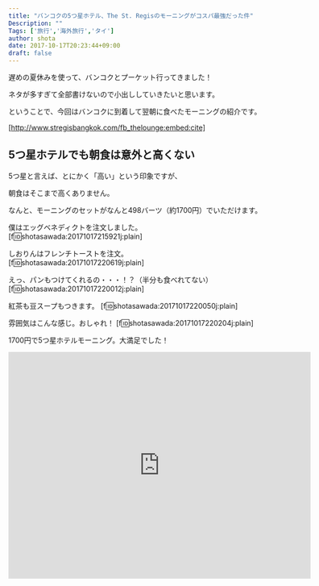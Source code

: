 ```yaml
---
title: "バンコクの5つ星ホテル、The St. Regisのモーニングがコスパ最強だった件"
Description: ""
Tags: ['旅行','海外旅行','タイ']
author: shota
date: 2017-10-17T20:23:44+09:00
draft: false
---
```


遅めの夏休みを使って、バンコクとプーケット行ってきました！

ネタが多すぎて全部書けないので小出ししていきたいと思います。

ということで、今回はバンコクに到着して翌朝に食べたモーニングの紹介です。

[http://www.stregisbangkok.com/fb_thelounge:embed:cite]


## 5つ星ホテルでも朝食は意外と高くない
5つ星と言えば、とにかく「高い」という印象ですが、

朝食はそこまで高くありません。

なんと、モーニングのセットがなんと498バーツ（約1700円）でいただけます。

僕はエッグベネディクトを注文しました。
[f:id:shotasawada:20171017215921j:plain]

しおりんはフレンチトーストを注文。
[f:id:shotasawada:20171017220619j:plain]

えっ、パンもつけてくれるの・・・！？（半分も食べれてない）
[f:id:shotasawada:20171017220012j:plain]

紅茶も豆スープもつきます。
[f:id:shotasawada:20171017220050j:plain]

雰囲気はこんな感じ。おしゃれ！
[f:id:shotasawada:20171017220204j:plain]

1700円で5つ星ホテルモーニング。大満足でした！

<iframe src="https://www.google.com/maps/embed?pb=!1m18!1m12!1m3!1d3875.6452014740544!2d100.53805511483036!3d13.739917690355222!2m3!1f0!2f0!3f0!3m2!1i1024!2i768!4f13.1!3m3!1m2!1s0x30e29ed0b22bed67%3A0x95996bc9e3bdfe4b!2zU3QuIOODrOOCuOOCuSDjg5Djg7PjgrPjgq8!5e0!3m2!1sja!2sjp!4v1508245435447" width="600" height="450" frameborder="0" style="border:0" allowfullscreen></iframer
